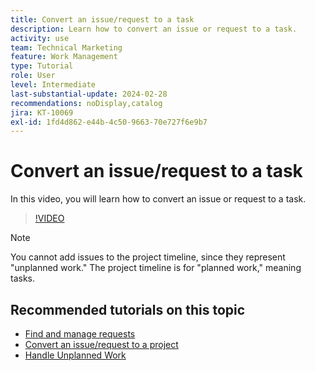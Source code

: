```yaml
---
title: Convert an issue/request to a task
description: Learn how to convert an issue or request to a task.
activity: use
team: Technical Marketing
feature: Work Management
type: Tutorial
role: User
level: Intermediate
last-substantial-update: 2024-02-28
recommendations: noDisplay,catalog
jira: KT-10069
exl-id: 1fd4d862-e44b-4c50-9663-70e727f6e9b7
---
```

# Convert an issue/request to a task

In this video, you will learn how to convert an issue or request to a task.

>[!VIDEO](https://video.tv.adobe.com/v/3427605/?quality=12&learn=on)

>[!NOTE]
>
>You cannot add issues to the project timeline, since they represent "unplanned work." The project timeline is for "planned work," meaning tasks.

## Recommended tutorials on this topic

* [Find and manage requests](/help/manage-work/issues-requests/find-requests.md)
* [Convert an issue/request to a project](/help/manage-work/issues-requests/create-a-project-from-a-request.md)
* [Handle Unplanned Work](/help/manage-work/issues-requests/handle-unplanned-work.md)

